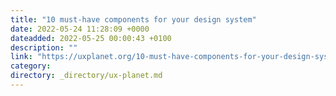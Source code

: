 ```yaml
---
title: "10 must-have components for your design system"
date: 2022-05-24 11:28:09 +0000
dateadded: 2022-05-25 00:00:43 +0100
description: ""
link: "https://uxplanet.org/10-must-have-components-for-your-design-system-906bf3550cd?source=rss----819cc2aaeee0---4"
category:
directory: _directory/ux-planet.md
---
```

